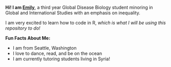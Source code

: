 **Hi! I am [Emily](mailto:erspencer@ucdavis.edu)**, a third year Global Disease Biology student minoring in Global and International Studies with an emphasis on inequality. 

I am very excited to learn how to code in R, *which is what I will be using this repository to do!*

 **Fun Facts About Me:**
* I am from Seattle, Washington
* I love to dance, read, and be on the ocean
* I am currently tutoring students living in Syria!

